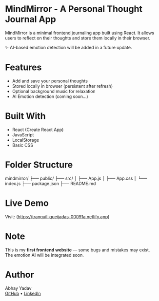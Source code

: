 # MindMirror - A Personal Thought Journal App

MindMirror is a minimal frontend journaling app built using React. It allows users to reflect on their thoughts and store them locally in their browser.

✨ AI-based emotion detection will be added in a future update.

# Features

- Add and save your personal thoughts
- Stored locally in browser (persistent after refresh)
- Optional background music for relaxation
- AI Emotion detection (coming soon...)

# Built With

- React (Create React App)
- JavaScript
- LocalStorage
- Basic CSS

# Folder Structure

mindmirror/
├── public/
├── src/
│ ├── App.js
│ ├── App.css
│ └── index.js
├── package.json
├── README.md

# Live Demo

Visit: (https://tranquil-queijadas-00091a.netlify.app)

# Note

This is my **first frontend website** — some bugs and mistakes may exist.  
The emotion AI will be integrated soon.

# Author

Abhay Yadav  
[GitHub](https://github.com/Abhaycoded) • [LinkedIn](https://linkedin.com) 
